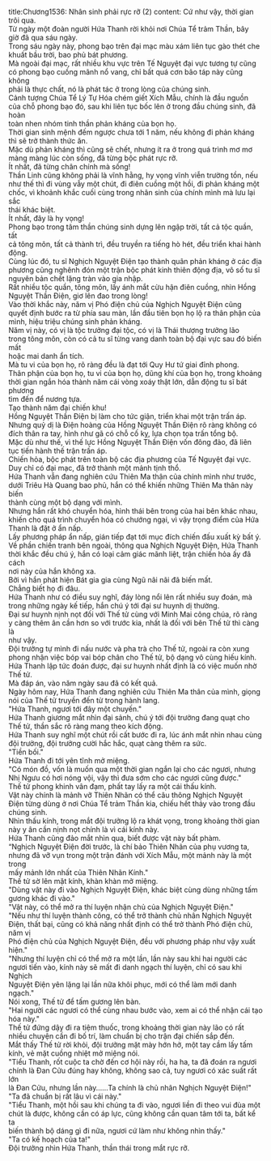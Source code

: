 title:Chương1536: Nhân sinh phải rực rỡ (2)
content:
Cứ như vậy, thời gian trôi qua.<br>Từ ngày một đoàn người Hứa Thanh rời khỏi nơi Chúa Tể trảm Thần, bây<br>giờ đã qua sáu ngày.<br>Trong sáu ngày này, phong bạo trên đại mạc màu xám liên tục gào thét che<br>khuất bầu trời, bao phủ bát phương.<br>Mà ngoài đại mạc, rất nhiều khu vực trên Tế Nguyệt đại vực tương tự cũng<br>có phong bạo cuồng mãnh nổ vang, chỉ bất quá cơn bão táp này cũng không<br>phải là thực chất, nó là phát tác ở trong lòng của chúng sinh.<br>Cảnh tượng Chúa Tể Lý Tự Hóa chém giết Xích Mẫu, chính là đầu nguồn<br>của chỗ phong bạo đó, sau khi liên tục bốc lên ở trong đầu chúng sinh, đã hoàn<br>toàn nhen nhóm tinh thần phản kháng của bọn họ.<br>Thời gian sinh mệnh đếm ngược chưa tới 1 năm, nếu không đi phản kháng<br>thì sẽ trở thành thức ăn.<br>Mặc dù phản kháng thì cũng sẽ chết, nhưng ít ra ở trong quá trình mơ mơ<br>màng màng lúc còn sống, đã từng bộc phát rực rỡ.<br>Ít nhất, đã từng chân chính mà sống!<br>Thần Linh cũng không phải là vĩnh hằng, hy vọng vĩnh viễn trường tồn, nếu<br>như thế thì đi vùng vẫy một chút, đi điên cuồng một hồi, đi phản kháng một<br>chốc, vì khoảnh khắc cuối cùng trong nhân sinh của chính mình mà lưu lại sắc<br>thái khác biệt.<br>Ít nhất, đây là hy vọng!<br>Phong bạo trong tâm thần chúng sinh dựng lên ngập trời, tất cả tộc quần, tất<br>cả tông môn, tất cả thành trì, đều truyền ra tiếng hò hét, đều triển khai hành<br>động.<br>Cùng lúc đó, tu sĩ Nghịch Nguyệt Điện tạo thành quân phản kháng ở các địa<br>phương cũng nghênh đón một trận bộc phát kinh thiên động địa, vô số tu sĩ<br>nguyên bản chết lặng tràn vào gia nhập.<br>Rất nhiều tộc quần, tông môn, lấy ánh mắt cừu hận điên cuồng, nhìn Hồng<br>Nguyệt Thần Điện, giơ lên đao trong lòng!<br>Vào thời khắc này, năm vị Phó điện chủ của Nghịch Nguyệt Điện cũng<br>quyết định bước ra từ phía sau màn, lần đầu tiên bọn họ lộ ra thân phận của<br>mình, hiệu triệu chúng sinh phản kháng.<br>Năm vị này, có vị là tộc trưởng đại tộc, có vị là Thái thượng trưởng lão<br>trong tông môn, còn có cả tu sĩ từng vang danh toàn bộ đại vực sau đó biến mất<br>hoặc mai danh ẩn tích.<br>Mà tu vi của bọn họ, rõ ràng đều là đạt tới Quy Hư tứ giai đỉnh phong.<br>Thân phận của bọn họ, tu vi của bọn họ, dũng khí của bọn họ, trong khoảng<br>thời gian ngắn hóa thành năm cái vòng xoáy thật lớn, dẫn động tu sĩ bát phương<br>tìm đến để nương tựa.<br>Tạo thành năm đại chiến khu!<br>Hồng Nguyệt Thần Điện bị làm cho tức giận, triển khai một trận trấn áp.<br>Nhưng quỷ dị là Điện hoàng của Hồng Nguyệt Thần Điện rõ ràng không có<br>đích thân ra tay, hình như gã có chỗ cố kỵ, lựa chọn tọa trấn tổng bộ.<br>Mặc dù như thế, vì thế lực Hồng Nguyệt Thần Điện vốn đông đảo, đã liên<br>tục tiến hành thế trận trấn áp.<br>Chiến hỏa, bộc phát trên toàn bộ các địa phương của Tế Nguyệt đại vực.<br>Duy chỉ có đại mạc, đã trở thành một mảnh tịnh thổ.<br>Hứa Thanh vẫn đang nghiên cứu Thiên Ma thân của chính mình như trước,<br>dưới Triêu Hà Quang bao phủ, hắn có thể khiến những Thiên Ma thân này biến<br>thành cùng một bộ dạng với mình.<br>Nhưng hắn rất khó chuyển hóa, hình thái bên trong của hai bên khác nhau,<br>khiến cho quá trình chuyển hóa có chướng ngại, vì vậy trọng điểm của Hứa<br>Thanh là đặt ở ẩn nấp.<br>Lấy phương pháp ẩn nấp, gián tiếp đạt tới mục đích chiến đấu xuất kỳ bất ý.<br>Về phần chiến tranh bên ngoài, thông qua Nghịch Nguyệt Điện, Hứa Thanh<br>thời khắc đều chú ý, hắn có loại cảm giác mãnh liệt, trận chiến hỏa ấy đã cách<br>nơi này của hắn không xa.<br>Bởi vì hắn phát hiện Bát gia gia cùng Ngũ nãi nãi đã biến mất.<br>Chẳng biết họ đi đâu.<br>Hứa Thanh như có điều suy nghĩ, đáy lòng nổi lên rất nhiều suy đoán, mà<br>trong những ngày kế tiếp, hắn chú ý tới đại sư huynh dị thường.<br>Đại sư huynh nịnh nọt đối với Thế tử cùng với Minh Mai công chúa, rõ ràng<br>y càng thêm ân cần hơn so với trước kia, nhất là đối với bên Thế tử thì càng là<br>như vậy.<br>Đội trưởng tự mình đi nấu nước và pha trà cho Thế tử, ngoài ra còn xung<br>phong nhận việc bóp vai bóp chân cho Thế tử, bộ dạng vô cùng hiếu kính.<br>Hứa Thanh lập tức đoán được, đại sư huynh nhất định là có việc muốn nhờ<br>Thế tử.<br>Mà đáp án, vào năm ngày sau đã có kết quả.<br>Ngày hôm nay, Hứa Thanh đang nghiên cứu Thiên Ma thân của mình, giọng<br>nói của Thế tử truyền đến từ trong hành lang.<br>"Hứa Thanh, ngươi tới đây một chuyến."<br>Hứa Thanh giương mắt nhìn đại sảnh, chú ý tới đội trưởng đang quạt cho<br>Thế tử, thần sắc rõ ràng mang theo kích động.<br>Hứa Thanh suy nghĩ một chút rồi cất bước đi ra, lúc ánh mắt nhìn nhau cùng<br>đội trưởng, đội trưởng cười hắc hắc, quạt càng thêm ra sức.<br>"Tiền bối."<br>Hứa Thanh đi tới yên tĩnh mở miệng.<br>"Có món đồ, vốn là muốn qua một thời gian ngắn lại cho các ngươi, nhưng<br>Nhị Ngưu có hơi nóng vội, vậy thì đưa sớm cho các ngươi cũng được."<br>Thế tử phong khinh vân đạm, phất tay lấy ra một cái thấu kính.<br>Vật này chính là mảnh vỡ Thiên Nhãn có thể câu thông Nghịch Nguyệt<br>Điện từng dùng ở nơi Chúa Tể trảm Thần kia, chiếu hết thảy vào trong đầu<br>chúng sinh.<br>Nhìn thấu kính, trong mắt đội trưởng lộ ra khát vọng, trong khoảng thời gian<br>này y ân cần nịnh nọt chính là vì cái kính này.<br>Hứa Thanh cũng đảo mắt nhìn qua, biết được vật này bất phàm.<br>“Nghịch Nguyệt Điện đời trước, là chí bảo Thiên Nhãn của phụ vương ta,<br>nhưng đã vỡ vụn trong một trận đánh với Xích Mẫu, một mảnh này là một trong<br>mấy mảnh lớn nhất của Thiên Nhãn Kính."<br>Thế tử sờ lên mặt kính, khàn khàn mở miệng.<br>"Dùng vật này đi vào Nghịch Nguyệt Điện, khác biệt cùng dùng những tấm<br>gương khác đi vào."<br>"Vật này, có thể mở ra thí luyện nhận chủ của Nghịch Nguyệt Điện."<br>"Nếu như thí luyện thành công, có thể trở thành chủ nhân Nghịch Nguyệt<br>Điện, thất bại, cũng có khả năng nhất định có thể trở thành Phó điện chủ, năm vị<br>Phó điện chủ của Nghịch Nguyệt Điện, đều với phương pháp như vậy xuất<br>hiện."<br>"Nhưng thí luyện chỉ có thể mở ra một lần, lần này sau khi hai người các<br>ngươi tiến vào, kính này sẽ mất đi danh ngạch thí luyện, chỉ có sau khi Nghịch<br>Nguyệt Điện yên lặng lại lần nữa khôi phục, mới có thể làm mới danh ngạch."<br>Nói xong, Thế tử để tấm gương lên bàn.<br>"Hai người các ngươi có thể cùng nhau bước vào, xem ai có thể nhận cái tạo<br>hóa này."<br>Thế tử đứng dậy đi ra tiệm thuốc, trong khoảng thời gian này lão có rất<br>nhiều chuyện cần đi bố trí, làm chuẩn bị cho trận đại chiến sắp đến.<br>Mắt thấy Thế tử rời khỏi, đội trưởng mặt mày hớn hở, một tay cầm lấy tấm<br>kính, vẻ mặt cuồng nhiệt mở miệng nói.<br>"Tiểu Thanh, rốt cuộc ta chờ đến cơ hội này rồi, ha ha, ta đã đoán ra ngươi<br>chính là Đan Cửu đúng hay không, không sao cả, tuy ngươi có xác suất rất lớn<br>là Đan Cửu, nhưng lần này……Ta chính là chủ nhân Nghịch Nguyệt Điện!"<br>"Ta đã chuẩn bị rất lâu vì cái này."<br>"Tiểu Thanh, một hồi sau khi chúng ta đi vào, ngươi liền đi theo vui đùa một<br>chút là được, không cần có áp lực, cũng không cần quan tâm tới ta, bất kể ta<br>biến thành bộ dáng gì đi nữa, ngươi cứ làm như không nhìn thấy."<br>"Ta có kế hoạch của ta!"<br>Đội trưởng nhìn Hứa Thanh, thần thái trong mắt rực rỡ.